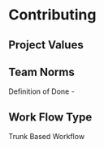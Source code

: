 # Contributing

## Project Values

## Team Norms

Definition of Done -

## Work Flow Type

Trunk Based Workflow
